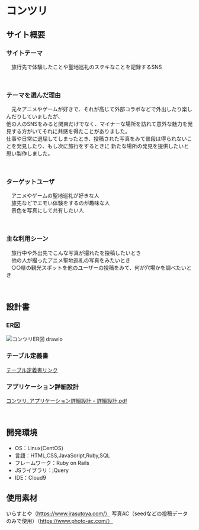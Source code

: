 # コンツリ
<!--​READMEを作成する際は、項目内の【補足説明】は削除して完成させてください。-->
## サイト概要
### サイトテーマ
　旅行先で体験したことや聖地巡礼のステキなことを記録するSNS
<!-- 【補足説明】 -->
<!-- - 〜なコミュニティサイトorレビューサイトorSNS　と１文で記載する -->
​
### テーマを選んだ理由
　元々アニメやゲームが好きで、それが高じて外部コラボなどで外出したり楽しんだりしていましたが、<br>
他の人のSNSをみると関東だけでなく、マイナーな場所を訪れて意外な魅力を発見する方がいてそれに共感を得たことがありました。<br>
仕事や日常に退屈してしまったとき、投稿された写真をみて普段は得られないことを発見したり、もし次に旅行をするときに
新たな場所の発見を提供したいと思い製作しました。
<!-- 【補足説明】 -->
<!-- - ですます調で記載しましょう。READMEファイルは企業様も見られます。 -->
<!-- - ３文以上記載しましょう。 -->

<!--　★テーマ理由を記載する際のポイント　-->
<!-- - 自分自身の背景の説明（このポートフォリオを作る前提を説明） -->
<!-- - 扱う題材が抱えている問題・課題の説明 -->
<!-- - ターゲットとするユーザーが持つであろう課題の説明（需要をアピールするため） -->
<!-- - 当問題を解決するために、このようなポートフォリオを制作してみようと考えました」という結び -->

<!-- ★記載例 -->
<!-- もともと料理が好きで、オリジナルレシピで料理を作ることが多いのですが、少しずつレシピが1パターンになってきており頭を悩ませていました。 -->
<!-- 身近に自分と同じように、料理を好んでする友人がいないため困っていた所、他の人がどのようなレシピで作っているのかを知れるサービスがあれば便利だと考えました。 -->
<!-- また料理好きな人だけでなく、日々料理を作る必要があるがレシピに困っている人の助けにもなると考え、このテーマにしました。 -->
​
### ターゲットユーザ
　アニメやゲームの聖地巡礼が好きな人<br>
　旅先などでエモい体験をするのが趣味な人<br>
　景色を写真にして共有したい人
<!-- 【補足説明】 -->
<!-- - 〜な人という記載方法で、2つ以上記載しましょう -->
<!-- - テーマ理由と矛盾のないターゲットを選出しましょう -->
<!-- - 実際にサービスを利用する立場であると想定しましょう  -->
​
### 主な利用シーン
　旅行中や外出先でこんな写真が撮れたを投稿したいとき<br>
　他の人が撮ったアニメ聖地巡礼の写真をみたいとき<br>
　○○県の観光スポットを他のユーザーの投稿をみて、何が穴場かを調べたいとき
<!-- 【補足説明】 -->
<!-- - 〜な時という記載方法で、2つ以上記載しましょう -->
​
## 設計書
### ER図
![コンツリER図 drawio](https://github.com/user-attachments/assets/0082edc2-74f9-4e0f-a097-8dc6646833f8)

### テーブル定義書
[テーブル定義書リンク](https://docs.google.com/spreadsheets/d/1Ln1Azvi3CGtUQQK-Xba58elw6bhNRBIHow0slVJ3sXc/edit?gid=0#gid=0)

### アプリケーション詳細設計
[コンツリ_アプリケーション詳細設計  - 詳細設計.pdf](https://github.com/user-attachments/files/16405710/_.-.pdf)
<!-- 【補足説明】 -->
<!-- - テーマ提出時点では不要です。 -->
<!-- - 当項目には「後ほど作成予定」と記載しましょう。 -->
​
## 開発環境
- OS：Linux(CentOS)
- 言語：HTML,CSS,JavaScript,Ruby,SQL
- フレームワーク：Ruby on Rails
- JSライブラリ：jQuery
- IDE：Cloud9
​
## 使用素材
いらすとや（https://www.irasutoya.com/）
写真AC（seedなどの投稿データのみで使用）（https://www.photo-ac.com/）


<!-- - 外部サービスの画像素材・音声素材を使用した場合は、必ずサービス名とURLを明記してください。 -->
<!-- - アプリケーションの実装に使用したgem/bootstrapのリファレンスなどの記載は不要です。 -->
<!-- - 使用しない場合は、使用素材の項目をREADMEから削除してください。 -->
<!-- - 架空の団体・題材を前提にポートフォリオを制作する場合、下記のテンプレートを当項目内に記載しましょう。 -->
<!-- 【テンプレート】 -->
<!-- 著作権を考慮し、架空のデータを扱う予定です。 -->
<!-- なお今後、実在するデータを利用する際には、事前に著作権保持者と契約を結んだ上で利用します。 -->